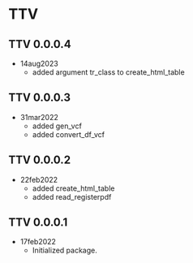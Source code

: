 # TTV

## TTV 0.0.0.4 
* 14aug2023
  + added argument tr_class to create_html_table
  
## TTV 0.0.0.3 
* 31mar2022
  + added gen_vcf
  + added convert_df_vcf

## TTV 0.0.0.2 
* 22feb2022
  + added create_html_table
  + added read_registerpdf

## TTV 0.0.0.1 
* 17feb2022
  + Initialized package.

